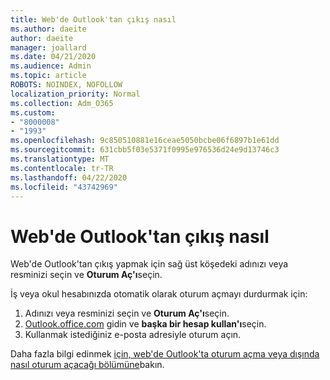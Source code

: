 ```yaml
---
title: Web'de Outlook'tan çıkış nasıl
ms.author: daeite
author: daeite
manager: joallard
ms.date: 04/21/2020
ms.audience: Admin
ms.topic: article
ROBOTS: NOINDEX, NOFOLLOW
localization_priority: Normal
ms.collection: Adm_O365
ms.custom:
- "8000008"
- "1993"
ms.openlocfilehash: 9c850510881e16ceae5050bcbe06f6897b1e61dd
ms.sourcegitcommit: 631cbb5f03e5371f0995e976536d24e9d13746c3
ms.translationtype: MT
ms.contentlocale: tr-TR
ms.lasthandoff: 04/22/2020
ms.locfileid: "43742969"
---
```

# <a name="how-to-sign-out-of-outlook-on-the-web"></a>Web'de Outlook'tan çıkış nasıl

Web'de Outlook'tan çıkış yapmak için sağ üst köşedeki adınızı veya resminizi seçin ve **Oturum Aç'ı**seçin.

İş veya okul hesabınızda otomatik olarak oturum açmayı durdurmak için:

1. Adınızı veya resminizi seçin ve **Oturum Aç'ı**seçin.
1. [Outlook.office.com](https://outlook.office.com/) gidin ve **başka bir hesap kullan'ı**seçin.
1. Kullanmak istediğiniz e-posta adresiyle oturum açın.

Daha fazla bilgi edinmek [için, web'de Outlook'ta oturum açma veya dışında nasıl oturum açacağı bölümüne](https://support.office.com/article/763fab4d-0138-4814-b450-37fc286bcb79)bakın.